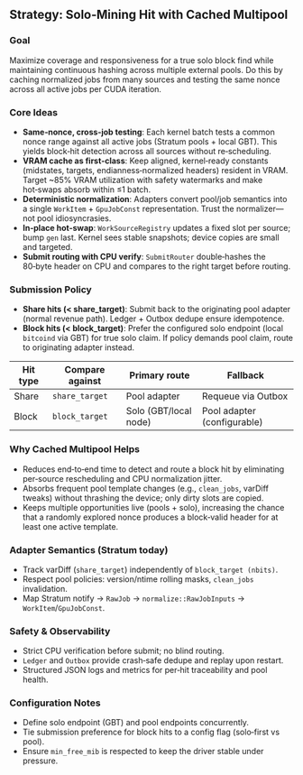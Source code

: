 ## Strategy: Solo‑Mining Hit with Cached Multipool

### Goal
Maximize coverage and responsiveness for a true solo block find while maintaining continuous hashing across multiple external pools. Do this by caching normalized jobs from many sources and testing the same nonce across all active jobs per CUDA iteration.

### Core Ideas
- **Same‑nonce, cross‑job testing**: Each kernel batch tests a common nonce range against all active jobs (Stratum pools + local GBT). This yields block‑hit detection across all sources without re‑scheduling.
- **VRAM cache as first‑class**: Keep aligned, kernel‑ready constants (midstates, targets, endianness‑normalized headers) resident in VRAM. Target ~85% VRAM utilization with safety watermarks and make hot‑swaps absorb within ≤1 batch.
- **Deterministic normalization**: Adapters convert pool/job semantics into a single `WorkItem` + `GpuJobConst` representation. Trust the normalizer—not pool idiosyncrasies.
- **In‑place hot‑swap**: `WorkSourceRegistry` updates a fixed slot per source; bump `gen` last. Kernel sees stable snapshots; device copies are small and targeted.
- **Submit routing with CPU verify**: `SubmitRouter` double‑hashes the 80‑byte header on CPU and compares to the right target before routing.

### Submission Policy
- **Share hits (< share_target)**: Submit back to the originating pool adapter (normal revenue path). Ledger + Outbox dedupe ensure idempotence.
- **Block hits (< block_target)**: Prefer the configured solo endpoint (local `bitcoind` via GBT) for true solo claim. If policy demands pool claim, route to originating adapter instead.

| Hit type | Compare against | Primary route | Fallback |
| --- | --- | --- | --- |
| Share | `share_target` | Pool adapter | Requeue via Outbox |
| Block | `block_target` | Solo (GBT/local node) | Pool adapter (configurable) |

### Why Cached Multipool Helps
- Reduces end‑to‑end time to detect and route a block hit by eliminating per‑source rescheduling and CPU normalization jitter.
- Absorbs frequent pool template changes (e.g., `clean_jobs`, varDiff tweaks) without thrashing the device; only dirty slots are copied.
- Keeps multiple opportunities live (pools + solo), increasing the chance that a randomly explored nonce produces a block‑valid header for at least one active template.

### Adapter Semantics (Stratum today)
- Track varDiff (`share_target`) independently of `block_target (nbits)`.
- Respect pool policies: version/ntime rolling masks, `clean_jobs` invalidation.
- Map Stratum notify → `RawJob` → `normalize::RawJobInputs` → `WorkItem`/`GpuJobConst`.

### Safety & Observability
- Strict CPU verification before submit; no blind routing.
- `Ledger` and `Outbox` provide crash‑safe dedupe and replay upon restart.
- Structured JSON logs and metrics for per‑hit traceability and pool health.

### Configuration Notes
- Define solo endpoint (GBT) and pool endpoints concurrently.
- Tie submission preference for block hits to a config flag (solo‑first vs pool).
- Ensure `min_free_mib` is respected to keep the driver stable under pressure.



